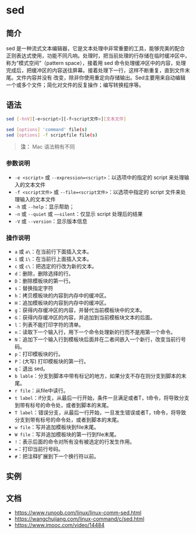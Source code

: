 # sed

## 简介

sed 是一种流式文本编辑器，它是文本处理中非常重要的工具，能够完美的配合正则表达式使用，功能不同凡响。处理时，把当前处理的行存储在临时缓冲区中，称为“模式空间”（pattern space），接着用 sed 命令处理缓冲区中的内容，处理完成后，把缓冲区的内容送往屏幕。接着处理下一行，这样不断重复，直到文件末尾。文件内容并没有 改变，除非你使用重定向存储输出。Sed主要用来自动编辑一个或多个文件；简化对文件的反复操作；编写转换程序等。

## 语法



```sh
sed [-hnV][-e<script>][-f<script文件>][文本文件]

sed [options] 'command' file(s)
sed [options] -f scriptfile file(s)
```

> **注：** Mac 语法稍有不同

### 参数说明

- `-e <script>` 或 `--expression=<script>`：以选项中的指定的 script 来处理输入的文本文件
- `-f <script文件>` 或 `--file=<script文件>`：以选项中指定的 script 文件来处理输入的文本文件
- `-h` 或 `--help`：显示帮助；
- `-n` 或 `--quiet` 或 `——silent`：仅显示 script 处理后的结果
- `-V` 或 `--version`：显示版本信息

### 操作说明

- `a` 或 `a\`：在当前行下面插入文本。
- `i` 或 `i\`：在当前行上面插入文本。
- `c` 或 `c\`：把选定的行改为新的文本。
- `d`：删除，删除选择的行。
- `D`：删除模板块的第一行。
- `s`：替换指定字符
- `h`：拷贝模板块的内容到内存中的缓冲区。
- `H`：追加模板块的内容到内存中的缓冲区。
- `g`：获得内存缓冲区的内容，并替代当前模板块中的文本。
- `G`：获得内存缓冲区的内容，并追加到当前模板块文本的后面。
- `l`：列表不能打印字符的清单。
- `n`：读取下一个输入行，用下一个命令处理新的行而不是用第一个命令。
- `N`：追加下一个输入行到模板块后面并在二者间嵌入一个新行，改变当前行号码。
- `p`：打印模板块的行。
- `P`：(大写) 打印模板块的第一行。
- `q`：退出 sed。
- `b lable`：分支到脚本中带有标记的地方，如果分支不存在则分支到脚本的末尾。
- `r file`：从file中读行。
- `t label`：if分支，从最后一行开始，条件一旦满足或者T，t命令，将导致分支到带有标号的命令处，或者到脚本的末尾。
- `T label`：错误分支，从最后一行开始，一旦发生错误或者T，t命令，将导致分支到带有标号的命令处，或者到脚本的末尾。
- `w file`：写并追加模板块到file末尾。  
- `W file`：写并追加模板块的第一行到file末尾。  
- `!`：表示后面的命令对所有没有被选定的行发生作用。  
- `=`：打印当前行号码。  
- `#`：把注释扩展到下一个换行符以前。  

## 实例

## 文档

- https://www.runoob.com/linux/linux-comm-sed.html
- https://wangchujiang.com/linux-command/c/sed.html
- https://www.imooc.com/video/14484